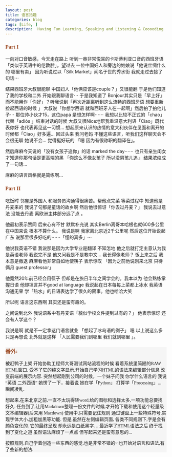 ```yaml
---
layout: post  
title: 语言拾趣  
categories: blog  
tags: [Life, ]  
description:  Having Fun Learning, Speaking and Listening & Cooooding 
---
```

<h3 style="color: sienna; font-family: Quaver">Part I</h3>

一向对口音敏感，今天走在路上 听到一串非常悦耳的卡斯蒂利亚口音的西班牙语「类似于英语中的伦敦腔」。望过去 一位中国妇人和旁边的姑娘说「他说丝绸什么的 哪里有卖」 因为听说过以「Silk Market」闻名于世的秀水街  我就走过去接了句话⋯  

结果西班牙大叔很能聊 中国妇人「他俩应该是couple？」又很能翻 于是他们知道了我的学校和二外  开始跟我聊语言⋯ 于是我知道了 Bonjour其实只是「早上好」而不能用作「你好」？听我说到「再次近距离听到这么流畅的西班牙语 想要重新捡起西语的时候 」 
大叔说「你想学西语 就和西班牙人在一起啊」然后拍了拍他儿子⋯ 那位帅小伙才15，这位papá 是想怎样啊⋯⋯ 我想以比较不正式的「chao」代替「adiós 」结束对话的时候  大叔又很Nice地帮我重温意大利语「Ciao」既代表你好 也代表再见这一习惯… 想起原来认识的热情的意大利伙伴在见面和离开的时候都「Ciao」好多遍… 回过头来 我问老妈 不懂这些语言，听我们这样聊天会不会很无聊 她说不会…  觉得挺好玩的 「嗯 因为有很称职的翻译在」。

然后麻麻今天说的「没有女孩子追你」的话 marked the day⋯⋯ 也只有亲生闺女才知道你那句话是更高端的黑 「你这么不像女孩子 所以没男孩儿追」 结果浓缩成了一句话… 

麻麻的语言风格就是简练啊…

<h3 style="color: sienna; font-family: Quaver">Part II</h3>

吃饭时 邻座是外国人 和服务员沟通得很痛苦。帮他点完菜 等菜过程中 知道他是丹麦来的 我说了句那是童话的故乡啊 然后他很惊讶「你去过丹麦？」 我说去过意法 没能去丹麦 离欧洲主体部分远了点 。 

他最初表示赞同 后来心有不甘 默默补充说 其实Berlin离哥本哈根也就600多公里 在中国来说 根本不算什么。 我说是啊 我家离北京近2千公里呢  然后这位开始说起广东 说那里很多好吃的⋯⋯「懂的真多」⋯ 

他说我英语不错 我说那是因为大学专业是翻译 不知怎地 他之后就打定主意认为我是英语老师 我说完不是 他又问我是不是教中文… 我长得像老师？ 饭上来之后 我本意是撤退 麻麻看他非常自如地使筷子 表示惊叹 「因为之前他说刚来北京 只待俩月 guest professor」  

他竟然20年前已经会用筷子 但却是在旅日半年之间学会的。我本以为 他会熟练掌握日语 他却坦言并不good at language  我说起在日本每每上菜都上冰水 我英语沟通无果 学「热水」的日语表达学了很久的囧事。他也哈哈大笑     

所以呢 语言这东西啊 其实还是蛮有趣的。

之间说到北外 我说语系中有丹麦语「貌似学校文件提到过有的？」 他表示惊讶 还会有人学这个？ 

我说是啊 就是不一定拿这门语言就业 「想起了冰岛语的例子」  嗯 以上说这么多 只是再想说 北外就是这样 「人民需要我们到哪里 我们就到哪里 」。

<div style="font-family: Ostrich Sans; background-color: Whitesmoke">

<h3 style="color: sienna"> 番外: </h2>
 <p> 被赶鸭子上架 开始协助工程师大哥测试网站流程的时候 看着系统里简陋的RAW HTML窗口, 受不了它的纯文字显示,开始自己学习HTML的语法来编辑部分信息 改变前端的展示内容. 突然想起刚到公司的时候，一个妹子问我 你学什么语言的 我说 “英语 二外西语”  她愣了一下，接着说 她在学「Python」 打算学「Processing」... 瞬间凌乱. </p>
 
 <p>  想起来,在来北京之前,一直不太玩得转word,给的图标和选择太多,一项功能总要找好久. 任务到了,让用Markdown整理一份文件的时候,才开始下载和使用这个轻量级文本编辑器(后来用 Macdown)  使用中,只需要记住规则 通过键盘上一些特殊符号,实现字体大小,加粗加黑等功能.  但是,虽然在左侧编辑页面, 各类不同规则下,字是会有颜色变化的. 它的最终呈现 却永远是白纸黑字. .. 最近学了HTML语法之后 终于找到了变化之道 虽然语法麻烦了一点点 但写起来还是蛮有意思的...</p>
 
 按照规则,自己学着创造一些东西的感觉,也是非常不错的~ 也开始对语言和语法,有了些新的想法.
 </div>
  


